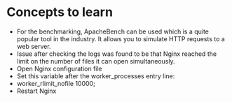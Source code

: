 # Concepts to learn
- For the benchmarking, ApacheBench can be used which is a quite popular tool in the industry. It allows you to simulate HTTP requests to a web server. 
- Issue after checking the logs was found to be that Nginx reached the limit on the number of files it can open simultaneously.
- Open Nginx configuration file
- Set this variable after the worker_processes entry line:
- worker_rlimit_nofile 10000;
- Restart Nginx
